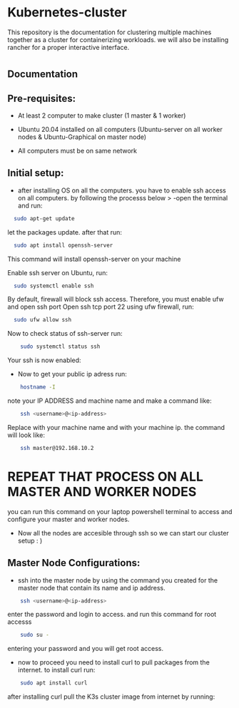 
# Kubernetes-cluster
This repository is the documentation for clustering multiple machines together as a cluster for containerizing workloads. we will also be installing rancher for a proper interactive interface.
# 


## Documentation

## Pre-requisites:

- At least 2 computer to make cluster (1 master & 1 worker)

- Ubuntu 20.04 installed on all computers (Ubuntu-server on all worker nodes & Ubuntu-Graphical on master node)

- All computers must be on same network

## Initial setup:

- after installing  OS on all the computers. you have to enable ssh access on all computers. by following the processs below >
 -open the terminal and run:

```bash
  sudo apt-get update
```
let the packages update. after that run:

```bash
  sudo apt install openssh-server
```
This command will install openssh-server on your machine

Enable ssh server on Ubuntu, run: 
```bash
  sudo systemctl enable ssh
```
By default, firewall will block ssh access. Therefore, you must enable ufw and open ssh port
Open ssh tcp port 22 using ufw firewall, run:

```bash
  sudo ufw allow ssh
```
Now to check status of ssh-server run:
```bash
    sudo systemctl status ssh
```
Your ssh is now enabled:

- Now to get your public ip adress run:

```bash
    hostname -I
```
note your IP ADDRESS and machine name and make a command like:

```bash
    ssh <username>@<ip-address>
```
Replace <username> with your machine name and <ip-address> with your machine ip. the command will look like:

```bash
    ssh master@192.168.10.2
```
# REPEAT THAT PROCESS ON ALL MASTER AND WORKER NODES
you can run this command on your laptop powershell terminal to access and configure your master and worker nodes.

- Now all the nodes are accesible through ssh so we can start our cluster setup : )

## Master Node Configurations:

- ssh into the master node by using the command you created for the master node that contain its name and ip address.

```bash
    ssh <username>@<ip-address>
```
enter the password and login to access. and run this command for root accesss

```bash
    sudo su -
```
entering your password and you will get root access.

- now to proceed you need to install curl to pull packages from the internet. to install curl run:

```bash
    sudo apt install curl
```
after installing curl pull the K3s cluster image from internet by running:
